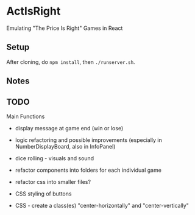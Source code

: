 # ActIsRight
Emulating "The Price Is Right" Games in React

## Setup
After cloning, do `npm install`, then `./runserver.sh`.

## Notes

## TODO
Main Functions
- display message at game end (win or lose)
- logic refactoring and possible improvements (especially in NumberDisplayBoard, also in InfoPanel)
- dice rolling - visuals and sound

- refactor components into folders for each individual game
- refactor css into smaller files?
- CSS styling of buttons
- CSS - create a class(es) "center-horizontally" and "center-vertically"
